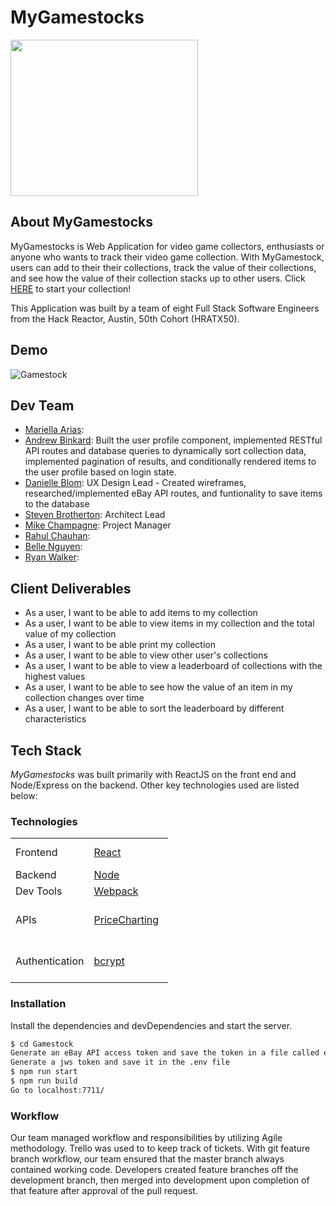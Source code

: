 # MyGamestocks #
<img width="300" height="250" src="https://mygamestocks.com/resources/logo.png">

## About MyGamestocks
MyGamestocks is Web Application for video game collectors, enthusiasts or anyone who wants to track their video game collection. With MyGamestock, users can add to their their collections, track the value of their collections, and see how the value of their collection stacks up to other users. Click <a href="https://mygamestocks.com/">HERE</a> to start your collection! 

This Application was built by a team of eight Full Stack Software Engineers from the Hack Reactor, Austin, 50th Cohort (HRATX50).

## Demo
![Gamestock](https://user-images.githubusercontent.com/65248215/93927366-5f4c5a00-fcde-11ea-89b5-96897ebb3507.gif)



## Dev Team

  * [Mariella Arias]: 
  * [Andrew Binkard]: Built the user profile component, implemented RESTful API routes and database queries to dynamically sort collection data, implemented pagination of results, and conditionally rendered items to the user profile based on login state.
  * [Danielle Blom]: UX Design Lead - Created wireframes, researched/implemented eBay API routes, and funtionality to save items to the database
  * [Steven Brotherton]: Architect Lead
  * [Mike Champagne]: Project Manager
  * [Rahul Chauhan]: 
  * [Belle Nguyen]: 
  * [Ryan Walker]: 

## Client Deliverables

* As a user, I want to be able to add items to my collection
* As a user, I want to be able to view items in my collection and the total value of my collection
* As a user, I want to be able print my collection
* As a user, I want to be able to view other user's collections
* As a user, I want to be able to view a leaderboard of collections with the highest values
* As a user, I want to be able to see how the value of an item in my collection changes over time
* As a user, I want to be able to sort the leaderboard by different characteristics

## Tech Stack 
*MyGamestocks* was built primarily with ReactJS on the front end and Node/Express on the backend. Other key technologies used are listed below: 

### Technologies

<table style="width:50%">
  <tr>
    <td class="subheading">Frontend</td>
    <td><a href="https://reactjs.org/">React</a></td>
    <td><a href="https://reactrouter.com/">React Router</a></td>
    <td><a href="https://styled-components.com/">styled-components</a></td>
  </tr>
  <tr rowspan="2">
    <td class="subheading">Backend</td>
    <td><a href="http://nodejs.org">Node</a></td> 
    <td><a href="http://expressjs.com">Express</a></td>
    <td><a href="https://www.postgresql.org/">Postgres</a></td>
  </tr>
  <tr>
      <td class="subheading">Dev Tools</td>
      <td><a href="https://webpack.js.org/">Webpack</a></td>
      <td><a href="https://babeljs.io/">Babel</a></td>
    </tr>
  <tr>
    <td class="subheading">APIs</td>
    <td><a href="https://www.pricecharting.com/">PriceCharting</a></td>
    <td><a href="https://www.npmjs.com/package/ebay-node-api">Ebay API Node.js</a></td>
  </tr>
  <tr>
      <td class="authentication">Authentication</td>
      <td><a href="https://www.npmjs.com/package/bcrypt">bcrypt</a></td>
      <td><a href="https://jwt.io/">Json Web Token</a></td>
    </tr>
</table>

### Installation
Install the dependencies and devDependencies and start the server.

```sh
$ cd Gamestock
Generate an eBay API access token and save the token in a file called eBay.config.js
Generate a jws token and save it in the .env file
$ npm run start
$ npm run build
Go to localhost:7711/
```

### Workflow
Our team managed workflow and responsibilities by utilizing Agile methodology. Trello was used to to keep track of tickets. With git feature branch workflow, our team ensured that the master branch always contained working code. Developers created feature branches off the development branch, then merged into development upon completion of that feature after approval of the pull request.

[//]: # (These are reference links used in the body of this note and get stripped out when the markdown processor does its job. There is no need to format nicely because it shouldn't be seen. Thanks SO - http://stackoverflow.com/questions/4823468/store-comments-in-markdown-syntax)


   [Mariella Arias]: <https://github.com/Mariella-Arias>
   [Andrew Binkard]: <https://github.com/andrewbinkard>
   [Danielle Blom]: <https://github.com/dlblom>
   [Steven Brotherton]: <https://github.com/SMbrobot10>
   [Mike Champagne]: <https://github.com/GeauxDrum>
   [Rahul Chauhan]: <https://github.com/RahulJung>
   [Belle Nguyen]: <https://github.com/BelleNg>
   [Ryan Walker]: <https://github.com/jryanwalker93>

